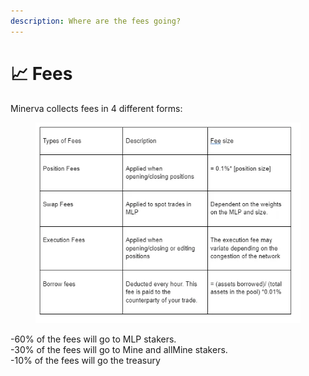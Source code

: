 ```yaml
---
description: Where are the fees going?
---
```


# 📈 Fees

Minerva collects fees in 4 different forms:

<figure><img src="../.gitbook/assets/1_TOLa_Vr7NBC04ZneidVyXA.webp" alt=""><figcaption></figcaption></figure>

\-60% of the fees will go to MLP stakers.\
\-30% of the fees will go to Mine and allMine stakers.\
\-10% of the fees will go the treasury



